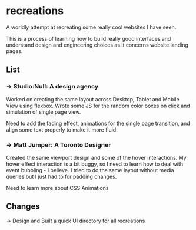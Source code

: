# recreations

A worldly attempt at recreating some really cool websites I have seen.

This is a process of learning how to build really good interfaces and understand design and engineering choices as it concerns website landing pages.

## List

### → Studio:Null: A design agency

Worked on creating the same layout across Desktop, Tablet and Mobile View using flexbox. Wrote some JS for the random color boxes on click and simulation of single page view.

Need to add the fading effect, animations for the single page transition, and align some text properly to make it more fluid.

### → Matt Jumper: A Toronto Designer

Created the same viewport design and some of the hover interactions. My hover effect interaction is a bit buggy, so I need to learn how to deal with event bubbling - I believe. I tried to do the same layout without media queries but I just had to for padding changes.

Need to learn more about CSS Animations

## Changes

→ Design and Built a quick UI directory for all recreations
